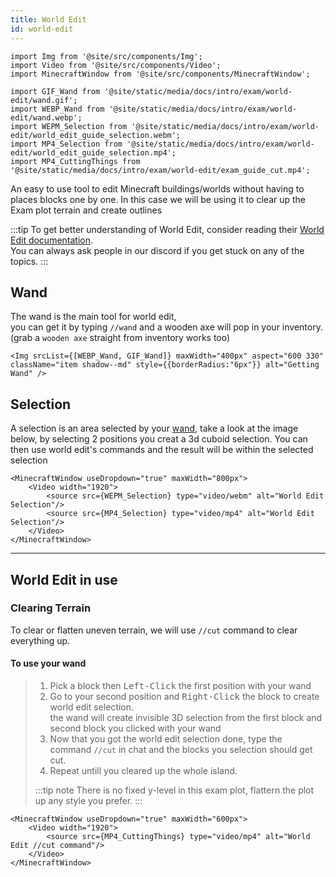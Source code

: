 ```yaml
---
title: World Edit
id: world-edit
---
```

```mdx-code-block
import Img from '@site/src/components/Img';
import Video from '@site/src/components/Video';
import MinecraftWindow from '@site/src/components/MinecraftWindow';

import GIF_Wand from '@site/static/media/docs/intro/exam/world-edit/wand.gif';
import WEBP_Wand from '@site/static/media/docs/intro/exam/world-edit/wand.webp';
import WEPM_Selection from '@site/static/media/docs/intro/exam/world-edit/world_edit_guide_selection.webm';
import MP4_Selection from '@site/static/media/docs/intro/exam/world-edit/world_edit_guide_selection.mp4';
import MP4_CuttingThings from '@site/static/media/docs/intro/exam/world-edit/exam_guide_cut.mp4';
```

An easy to use tool to edit Minecraft buildings/worlds without having to places blocks one by one.
In this case we will be using it to clear up the Exam plot terrain and create outlines

:::tip
To get better understanding of World Edit, consider reading their [World Edit documentation](https://worldedit.enginehub.org/en/latest/quickstart/).<br/>
You can always ask people in our discord if you get stuck on any of the topics.
:::

## Wand
The wand is the main tool for world edit,<br/>
you can get it by typing `//wand` and a wooden axe will pop in your inventory.<br/>
(grab a `wooden axe` straight from inventory works too)

```mdx-code-block
<Img srcList={[WEBP_Wand, GIF_Wand]} maxWidth="400px" aspect="600 330" className="item shadow--md" style={{borderRadius:"6px"}} alt="Getting Wand" />
```
## Selection
A selection is an area selected by your [wand](./world-edit#wand), take a look at the image below, by selecting 2 positions
you creat a 3d cuboid selection. You can then use world edit's commands and the result will be within the selected selection
```mdx-code-block
<MinecraftWindow useDropdown="true" maxWidth="800px">
    <Video width="1920">
        <source src={WEPM_Selection} type="video/webm" alt="World Edit Selection"/>
        <source src={MP4_Selection} type="video/mp4" alt="World Edit Selection"/>
    </Video>
</MinecraftWindow>
```
---

## World Edit in use
### Clearing Terrain
To clear or flatten uneven terrain, we will use `//cut` command to clear everything up.<br/>

#### To use your wand 
> 1. Pick a block then <kbd>Left-Click</kbd> the first position with your wand 
> 2. Go to your second position and <kbd>Right-Click</kbd> the block to create world edit selection.<br/>
> the wand will create invisible 3D selection from the first block and second block you clicked with your wand
> 3. Now that you got the world edit selection done, type the command `//cut` in chat and the blocks you selection should get cut.
> 4. Repeat untill you cleared up the whole island.
>
> :::tip note
> There is no fixed y-level in this exam plot, flattern the plot up any style you prefer.
> :::
```mdx-code-block
<MinecraftWindow useDropdown="true" maxWidth="600px">
    <Video width="1920">
        <source src={MP4_CuttingThings} type="video/mp4" alt="World Edit //cut command"/>
    </Video>
</MinecraftWindow>
```